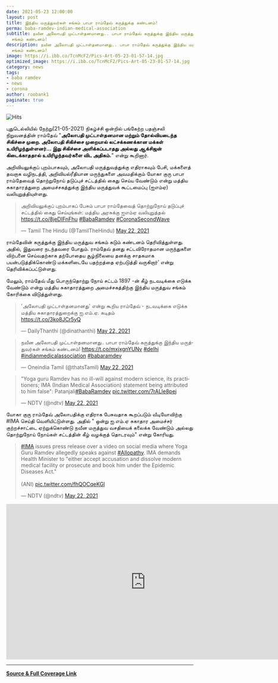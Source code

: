 ```yaml
---
date: 2021-05-23 12:00:00 
layout: post
title: இந்திய மருத்துவர்கள் சங்கம் பாபா ராம்தேவ் கருத்துக்கு கண்டனம்!
perma: baba-ramdev-indian-medical-association
subtitle: நவீன அலோபதி முட்டாள்தனமானது.. பாபா ராம்தேவ் கருத்துக்கு இந்திய மருத்துவர்கள்
  சங்கம் கண்டனம்!
description: நவீன அலோபதி முட்டாள்தனமானது.. பாபா ராம்தேவ் கருத்துக்கு இந்திய மருத்துவர்கள்
  சங்கம் கண்டனம்!
image: https://i.ibb.co/TcnMcF2/Pics-Art-05-23-01-57-14.jpg
optimized_image: https://i.ibb.co/TcnMcF2/Pics-Art-05-23-01-57-14.jpg  
category: news
tags:
- baba ramdev
- news
- corona  
author: roobank1
paginate: true
---
```

![Hits](https://hits.seeyoufarm.com/api/count/incr/badge.svg?url=baba-ramdev-indian-medical-association&count_bg=%230F0E0E&title_bg=%23000000&icon=reverbnation.svg&icon_color=%23FFFAFA&title=views&edge_flat=true)

 புதுடெல்லியில் நேற்று(21-05-2021) நிகழ்ச்சி ஒன்றில் பங்கேற்ற பதஞ்சலி நிறுவனத்தின் ராம்தேவ் "**அலோபதி முட்டாள்தனமான மற்றும் தோல்வியடைந்த சிகிச்சை முறை. அலோபதி சிகிச்சை முறையால் லட்சக்கணக்கான மக்கள் உயிரிழந்துள்ளனர்... இது சிகிச்சை அளிக்கப்படாதது அல்லது ஆக்சிஜன் கிடைக்காததால் உயிரிழந்தவர்களை விட அதிகம்.**" என்று கூறினார்.

 அறிவியலுக்குப் புறம்பாகவும், அலோபதி மருத்துவத்துக்கு எதிராகவும் பேசி, மக்களைத் தவறாக வழிநடத்தி, அறிவியல்ரீதியான மருந்துகளை அவமதிக்கும் யோகா குரு பாபா ராம்தேவைத் தொற்றுநோய் தடுப்புச் சட்டத்தில் கைது செய்ய வேண்டும் என்று மத்திய சுகாதாரத்துறை அமைச்சகத்துக்கு இந்திய மருத்துவக் கூட்டமைப்பு (ஐஎம்ஏ) வலியுறுத்தியுள்ளது.

<blockquote class="twitter-tweet"><p lang="ta" dir="ltr">அறிவியலுக்குப் புறம்பாகப் பேசும் பாபா ராம்தேவைத் தொற்றுநோய் தடுப்புச் சட்டத்தில் கைது செய்யுங்கள்: மத்திய அரசுக்கு ஐஎம்ஏ வலியுறுத்தல் <a href="https://t.co/8jeDIFnFhu">https://t.co/8jeDIFnFhu</a> <a href="https://twitter.com/hashtag/BabaRamdev?src=hash&amp;ref_src=twsrc%5Etfw">#BabaRamdev</a> <a href="https://twitter.com/hashtag/CoronaSecondWave?src=hash&amp;ref_src=twsrc%5Etfw">#CoronaSecondWave</a></p>&mdash; Tamil The Hindu (@TamilTheHindu) <a href="https://twitter.com/TamilTheHindu/status/1396075806443536397?ref_src=twsrc%5Etfw">May 22, 2021</a></blockquote> <script async src="https://platform.twitter.com/widgets.js" charset="utf-8"></script>

 ராம்தேவின் கருத்துக்கு இந்திய மருத்துவ சங்கம் கடும் கண்டனம் தெரிவித்துள்ளது. அதில், இதுவரை நடந்தவரை போதும். ராம்தேவ் தனது சட்டவிரோதமான மருந்துகளை விற்பனை செய்வதற்காக தற்போதைய சூழ்நிலையை தனக்கு சாதகமாக பயன்படுத்திக்கொண்டு மக்களிடையே பதற்றத்தை ஏற்படுத்தி வருகிறார்’ என்று தெரிவிக்கப்பட்டுள்ளது.

 மேலும், ராம்தேவ் மீது பொருந்தொற்று நோய் சட்டம் 1897 -ன் கீழ் நடவடிக்கை எடுக்க வேண்டும் என்று மத்திய சுகாதாரத்துறை அமைச்சகத்திற்கு இந்திய மருத்துவ சங்கம் கோரிக்கை விடுத்துள்ளது.

<blockquote class="twitter-tweet"><p lang="ta" dir="ltr">&#39;அலோபதி முட்டாள்தனமானது&#39; என்று கூறிய ராம்தேவ் - நடவடிக்கை எடுக்க மத்திய சுகாதாரத்துறைக்கு ஐ.எம்.ஏ. கடிதம்<br> <a href="https://t.co/3ko8JCr5yQ">https://t.co/3ko8JCr5yQ</a></p>&mdash; DailyThanthi (@dinathanthi) <a href="https://twitter.com/dinathanthi/status/1396189540306485249?ref_src=twsrc%5Etfw">May 22, 2021</a></blockquote> <script async src="https://platform.twitter.com/widgets.js" charset="utf-8"></script>

<blockquote class="twitter-tweet"><p lang="ta" dir="ltr">நவீன அலோபதி முட்டாள்தனமானது.. பாபா ராம்தேவ் கருத்துக்கு இந்திய மருத்துவர்கள் சங்கம் கண்டனம்! <a href="https://t.co/mxjxgnYUNv">https://t.co/mxjxgnYUNv</a> <a href="https://twitter.com/hashtag/delhi?src=hash&amp;ref_src=twsrc%5Etfw">#delhi</a> <a href="https://twitter.com/hashtag/indianmedicalassociation?src=hash&amp;ref_src=twsrc%5Etfw">#indianmedicalassociation</a> <a href="https://twitter.com/hashtag/babaramdev?src=hash&amp;ref_src=twsrc%5Etfw">#babaramdev</a></p>&mdash; Oneindia Tamil (@thatsTamil) <a href="https://twitter.com/thatsTamil/status/1396181743573475333?ref_src=twsrc%5Etfw">May 22, 2021</a></blockquote> <script async src="https://platform.twitter.com/widgets.js" charset="utf-8"></script>

<blockquote class="twitter-tweet"><p lang="en" dir="ltr">&quot;Yoga guru Ramdev has no ill-will against modern science, its practitioners; IMA (Indian Medical Association) statement being attributed to him false&quot;: Patanjali<a href="https://twitter.com/hashtag/BabaRamdev?src=hash&amp;ref_src=twsrc%5Etfw">#BabaRamdev</a> <a href="https://t.co/7rALle8pej">pic.twitter.com/7rALle8pej</a></p>&mdash; NDTV (@ndtv) <a href="https://twitter.com/ndtv/status/1396121054314041344?ref_src=twsrc%5Etfw">May 22, 2021</a></blockquote> <script async src="https://platform.twitter.com/widgets.js" charset="utf-8"></script>

 யோகா குரு ராம்தேவ் அலோபதிக்கு எதிராக பேசுவதாக கூறப்படும் வீடியோவிற்கு #IMA செய்தி வெளியிட்டுள்ளது. அதில் " ஒன்று ஐ.எம்.ஏ சுகாதார அமைச்சர் குற்றச்சாட்டை ஏற்றுக்கொண்டு நவீன மருத்துவ வசதியைக் கலைக்க வேண்டும் அல்லது தொற்றுநோய் நோய்கள் சட்டத்தின் கீழ் வழக்குத் தொடரவும்" என்று கோரியது.

<blockquote class="twitter-tweet"><p lang="en" dir="ltr"><a href="https://twitter.com/hashtag/IMA?src=hash&amp;ref_src=twsrc%5Etfw">#IMA</a> issues press release over a video on social media where Yoga Guru Ramdev allegedly speaks against <a href="https://twitter.com/hashtag/Allopathy?src=hash&amp;ref_src=twsrc%5Etfw">#Allopathy</a>. IMA demands Health Minister to &quot;either accept accusation and dissolve modern medical facility or prosecute and book him under the Epidemic Diseases Act.&quot; <br><br>(ANI) <a href="https://t.co/fhQOCqeKGl">pic.twitter.com/fhQOCqeKGl</a></p>&mdash; NDTV (@ndtv) <a href="https://twitter.com/ndtv/status/1396028593503825923?ref_src=twsrc%5Etfw">May 22, 2021</a></blockquote> <script async src="https://platform.twitter.com/widgets.js" charset="utf-8"></script>

<iframe width="749" height="419" src="https://www.youtube.com/embed/5NQU5URaomw" title="YouTube video player" frameborder="0" allow="accelerometer; autoplay; clipboard-write; encrypted-media; gyroscope; picture-in-picture" allowfullscreen></iframe>

- - -

<a href="https://news.google.com/stories/CAAqOQgKIjNDQklTSURvSmMzUnZjbmt0TXpZd1NoTUtFUWkxeWR2cWtvQU1FZmxmakhxUU92aEJLQUFQAQ?oc=3&ceid=IN:en " target="_blank">**Source & Full Coverage Link**</a>
